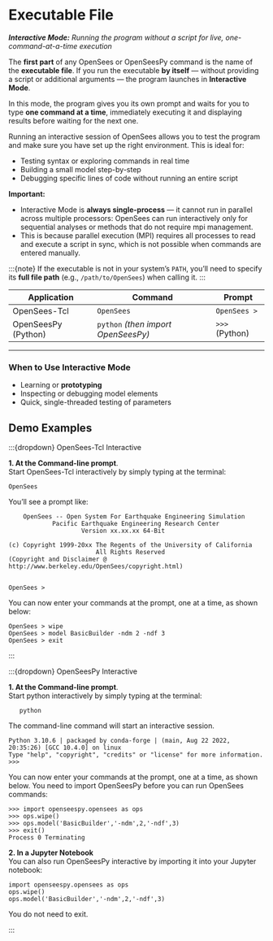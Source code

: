 # Executable File

***Interactive Mode:** Running the program without a script for live, one-command-at-a-time execution*

The **first part** of any OpenSees or OpenSeesPy command is the name of the **executable file**.
If you run the executable **by itself** — without providing a script or additional arguments — the program launches in **Interactive Mode**.

In this mode, the program gives you its own prompt and waits for you to type **one command at a time**, immediately executing it and displaying results before waiting for the next one.

Running an interactive session of OpenSees allows you to test the program and make sure you have set up the right environment. This is ideal for:

* Testing syntax or exploring commands in real time
* Building a small model step-by-step
* Debugging specific lines of code without running an entire script


**Important:**

* Interactive Mode is **always single-process** — it cannot run in parallel across multiple processors: OpenSees can run interactively only for sequential analyses or methods that do not require mpi management.
* This is because parallel execution (MPI) requires all processes to read and execute a script in sync, which is not possible when commands are entered manually.

:::{note}
If the executable is not in your system’s `PATH`, you’ll need to specify its **full file path** (e.g., `/path/to/OpenSees`) when calling it.
:::

| Application         | Command                             | Prompt         |
| ------------------- | ----------------------------------- | -------------- |
| OpenSees-Tcl        | `OpenSees`                          | `OpenSees >`   |
| OpenSeesPy (Python) | `python` *(then import OpenSeesPy)* | `>>>` (Python) |

---

### When to Use Interactive Mode

* Learning or **prototyping**
* Inspecting or debugging model elements
* Quick, single-threaded testing of parameters

## Demo Examples
:::{dropdown} OpenSees-Tcl Interactive

    
**1. At the Command-line prompt**.<br>
Start OpenSees-Tcl interactively by simply typing at the terminal:

    OpenSees

    
You’ll see a prompt like:



        OpenSees -- Open System For Earthquake Engineering Simulation
                Pacific Earthquake Engineering Research Center
                        Version xx.xx.xx 64-Bit

    (c) Copyright 1999-20xx The Regents of the University of California
                            All Rights Reserved
    (Copyright and Disclaimer @ http://www.berkeley.edu/OpenSees/copyright.html)


    OpenSees > 


  
You can now enter your commands at the prompt, one at a time, as shown below:
  

    OpenSees > wipe
    OpenSees > model BasicBuilder -ndm 2 -ndf 3
    OpenSees > exit

<div id="slideShowTCL">
<script>
    addSlides("slideShowTCL","../_static/Interactive_Tcl/Slide","JPG",1,7)
</script>



:::

:::{dropdown} OpenSeesPy Interactive

**1. At the Command-line prompt**.<br>
Start python interactively by simply typing at the terminal:

       python
    

The command-line command will start an interactive session. 

    Python 3.10.6 | packaged by conda-forge | (main, Aug 22 2022, 20:35:26) [GCC 10.4.0] on linux
    Type "help", "copyright", "credits" or "license" for more information.
    >>> 

You can now enter your commands at the prompt, one at a time, as shown below. You need to import OpenSeesPy before you can run OpenSees commands:

    >>> import openseespy.opensees as ops
    >>> ops.wipe()
    >>> ops.model('BasicBuilder','-ndm',2,'-ndf',3)
    >>> exit()
    Process 0 Terminating

<div id="slideShowPY">
<script>
    addSlides("slideShowPY","../_static/Interactive_Py/Slide","JPG",1,8)
</script>

**2. In a Jupyter Notebook**<br>
You can also run OpenSeesPy interactive by importing it into your Jupyter notebook:

    import openseespy.opensees as ops
    ops.wipe()
    ops.model('BasicBuilder','-ndm',2,'-ndf',3)

You do not need to exit.

:::
    

